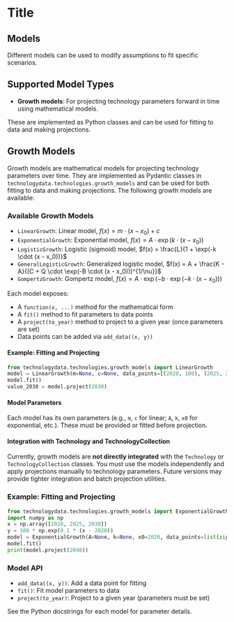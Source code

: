 # Title

<!--
SPDX-FileCopyrightText: 2025 The technology-data authors

SPDX-License-Identifier: MIT

-->

## Models

Different models can be used to modify assumptions to fit specific scenarios.

## Supported Model Types

- **Growth models**: For projecting technology parameters forward in time using mathematical models.

These are implemented as Python classes and can be used for fitting to data and making projections.

## Growth Models

Growth models are mathematical models for projecting technology parameters over time. They are implemented as Pydantic classes in `technologydata.technologies.growth_models` and can be used for both fitting to data and making projections. The following growth models are available:

### Available Growth Models

- `LinearGrowth`: Linear model, $f(x) = m \cdot (x - x_0) + c$
- `ExponentialGrowth`: Exponential model, $f(x) = A \cdot \exp(k \cdot (x - x_0))$
- `LogisticGrowth`: Logistic (sigmoid) model, $f(x) = \frac{L}{1 + \exp(-k \cdot (x - x_0))}$
- `GeneralLogisticGrowth`: Generalized logistic model, $f(x) = A + \frac{K - A}{(C + Q \cdot \exp(-B \cdot (x - x_0)))^{1/\nu}}$
- `GompertzGrowth`: Gompertz model, $f(x) = A \cdot \exp(-b \cdot \exp(-k \cdot (x - x_0)))$

Each model exposes:

- A `function(x, ...)` method for the mathematical form
- A `fit()` method to fit parameters to data points
- A `project(to_year)` method to project to a given year (once parameters are set)
- Data points can be added via `add_data((x, y))`

#### Example: Fitting and Projecting

```python
from technologydata.technologies.growth_models import LinearGrowth
model = LinearGrowth(m=None, c=None, data_points=[(2020, 100), (2025, 200)])
model.fit()
value_2030 = model.project(2030)
```

#### Model Parameters

Each model has its own parameters (e.g., `m`, `c` for linear; `A`, `k`, `x0` for exponential, etc.). These must be provided or fitted before projection.

#### Integration with Technology and TechnologyCollection

Currently, growth models are **not directly integrated** with the `Technology` or `TechnologyCollection` classes. You must use the models independently and apply projections manually to technology parameters. Future versions may provide tighter integration and batch projection utilities.

### Example: Fitting and Projecting

```python
from technologydata.technologies.growth_models import ExponentialGrowth
import numpy as np
x = np.array([2020, 2025, 2030])
y = 100 * np.exp(0.1 * (x - 2020))
model = ExponentialGrowth(A=None, k=None, x0=2020, data_points=list(zip(x, y)))
model.fit()
print(model.project(2040))
```

### Model API

- `add_data((x, y))`: Add a data point for fitting
- `fit()`: Fit model parameters to data
- `project(to_year)`: Project to a given year (parameters must be set)

See the Python docstrings for each model for parameter details.
